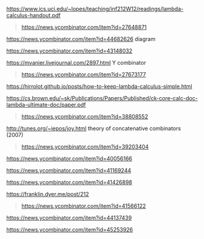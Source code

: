 https://www.ics.uci.edu/~lopes/teaching/inf212W12/readings/lambda-calculus-handout.pdf
> https://news.ycombinator.com/item?id=27648871

https://news.ycombinator.com/item?id=44682626 diagram

https://news.ycombinator.com/item?id=43148032

https://mvanier.livejournal.com/2897.html Y combinator
> https://news.ycombinator.com/item?id=27673177

https://hirrolot.github.io/posts/how-to-keep-lambda-calculus-simple.html

https://cs.brown.edu/~sk/Publications/Papers/Published/ck-core-calc-doc-lambda-ultimate-doc/paper.pdf
> https://news.ycombinator.com/item?id=38808552

http://tunes.org/~iepos/joy.html theory of concatenative combinators (2007)
> https://news.ycombinator.com/item?id=39203404

https://news.ycombinator.com/item?id=40056166

https://news.ycombinator.com/item?id=41169244

https://news.ycombinator.com/item?id=41426898

https://franklin.dyer.me/post/212
> https://news.ycombinator.com/item?id=41566122

https://news.ycombinator.com/item?id=44137439

https://news.ycombinator.com/item?id=45253926